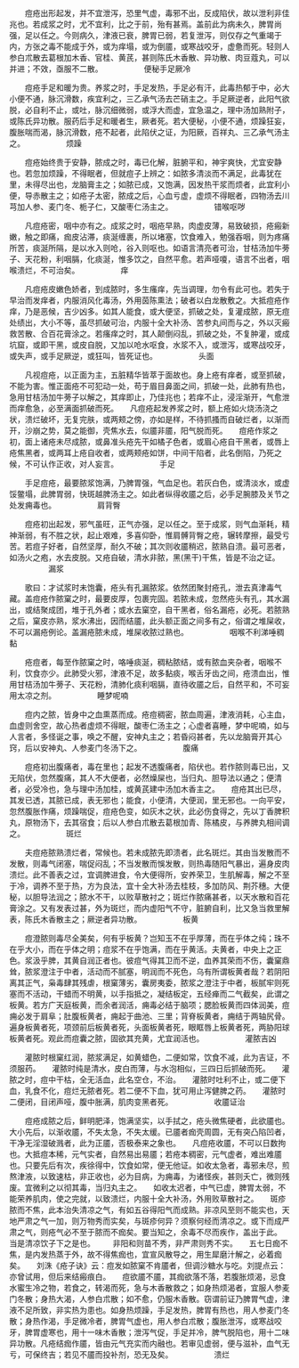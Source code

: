 <!-- { "loadSidebar": true } -->
　　痘疮出形起发，并不宜泄泻，恐里气虚，毒邪不出，反成陷伏，故以泄利非佳兆也。若成浆之时，尤不宜利，比之于前，殆有甚焉。盖前此为病未久，脾胃尚强，足以任之。今则病久，津液已衰，脾胃已弱，若复泄泻，则仅存之气重竭于内，方张之毒不能成于外，或为痒塌，或为倒靥，或寒战咬牙，虚惫而死。轻则人参白朮散去葛根加木香、官桂、黄芪，甚则陈氏木香散、异功散、肉豆蔻丸，可以并进；不效，亟服不二散。
　　　　　便秘手足厥冷

　　痘疮手足和暖为贵。养浆之时，手足发热，手足必有汗，此毒热郁于中，必大小便不通，脉沉滑数，疾宜利之，三乙承气汤去芒硝主之。手足厥逆者，此阳气欲脱，必自利不止，或吐，脉沉细微弱，或浮大而虚，宜急温之，理中汤加熟附子，或陈氏异功散。服药后手足和暖者生，厥者死。若大便秘，小便不通，烦躁狂妄，腹胀喘而渴，脉沉滑数，疮不起者，此陷伏之证，为阳厥，百祥丸、三乙承气汤主之。
　　　　　烦躁

　　痘疮始终贵于安静，脓成之时，毒已化解，脏腑平和，神宇爽快，尤宜安静也。若忽加烦躁，不得眠者，但就痘子上辨之：如脓多清淡而不满足，此毒犹在里，未得尽出也，龙脑膏主之；如脓已成，又饱满，因发热干浆而烦者，此宜利小便，导赤散主之；如疮子太密，脓成之后，心血亏虚，虚烦不得眠者，四物汤去川芎加人参、麦门冬、栀子仁，又酸枣仁汤主之。
　　　　　错喉呕哕

　　凡痘疮密，咽中亦有之。成浆之时，咽疮早熟，肉虚皮薄，易致破损，疮瘢新嫩，触之即痛，痂皮沾滞，痰涎缠裹，所以堵塞，饮食难入，勉强吞咽，则为疼痛所苦，痰涎所隔，是以水入则呛，谷入则呕也。如语言清亮者可治，甘桔汤加牛蒡子、天花粉，利咽膈，化痰涎，惟多饮之，自然平愈。若声哑嗄，语言不出者，咽喉溃烂，不可治矣。
　　　　　痒

　　凡痘疮皮嫩色娇者，到成脓时，多生瘙痒，先当调理，勿令有此可也。若失于早治而发痒者，内服消风化毒汤，外用茵陈熏法；破者以白龙散敷之。大抵痘疮作痒，乃是恶候，吉少凶多。如其人能食，或大便坚，抓破之处，复灌成脓，原无痘处绩出，大小不等，虽尽抓破可治，内服十全大补汤、苦参丸间而与之，外以灭瘢救苦散、合百花膏涂之。若瘙痒之时，其人颠倒闷乱，抓破之处，不复肿灌，或成坑窟，或即干黑，或皮自脱，又加以呛水呕食，水浆不入，或泄泻，或寒战咬牙，或失声，或手足厥逆，或狂叫，皆死证也。
　　　　　头面

　　凡视痘疮，以正面为主，五脏精华皆萃于面故也。身上疮有痒者，或至抓破，不能为害。惟正面疮不可犯动一处，苟于眉目鼻面之间，抓破一处，此肺有热也，急用甘桔汤加牛蒡子以解之，其痒即止，乃佳兆也；若痒不止，浸淫渐开，气愈泄而痒愈急，必至满面抓破而死。　　凡痘疮起发养浆之时，额上疮如火烧汤浇之状，溃烂破坏，无复完肤，或两颊之傍，亦如是样，不待抓搔而自破烂者，以渐而开，沙崩之势，莫之能御，壳焦水去，似靥非靥，阳气脱而死。　　痘疮作浆之初，面上诸疮未尽成脓，或鼻准头疮先干如橘子色者，或眉心疮自干黑者，或唇上疮焦黑者，或两耳上疮自收者，或两颊疮如饼，中间干陷者，此名倒陷，乃死之候，不可认作正收，对人妄言。
　　　　　手足

　　手足痘疮，最要脓浆饱满，乃脾胃强，气血足也。若灰白色，或清淡水，或虚馁鳖塌，此脾胃弱，快斑越脾汤主之。如此者纵得收靥之后，必手足腕膝及关节之处发痈毒也。
　　　　　肩背臀

　　痘疮初出起发，邪气虽旺，正气亦强，足以任之。至于成浆，则气血渐耗，精神渐弱，有不胜之状，起止艰难，多喜仰卧，惟肩髆背臀之疮，辗转摩擦，最受亏苦。若痘子好者，自然坚厚，耐久不破；其次则收靥稍迟，脓熟自溃。最可恶者，如汤火之疱，水去皮脱。又疮自破，清水非脓，黑(黑干)干焦，皆是不治之证。
　　　　　漏浆

　　歌曰：才试浆时未饱囊，疮头有孔漏脓浆。依然团聚封疮孔，泄去真津毒气藏。盖痘疮作脓窠之时，最要皮厚，包裹完固。若脓未成，忽然疮头有孔，其水漏出，或结聚成团，堆于孔外者；或水去窠空，自干黑者，俗名漏疮，必死。若脓熟之后，窠皮亦熟，浆水沸出，因而结靥，此头额正面之间多有之，俗谓之堆屎收，不可以漏疮例论。盖漏疮脓未成，堆屎收脓过熟也。
　　　　　咽喉不利涕唾稠黏

　　疮痘者，每至作脓窠之时，咯唾痰涎，稠粘脓结，或有脓血夹杂者，咽喉不利，饮食亦少。此肺受火邪，津液不足，故多黏痰，喉舌牙齿之间，疮溃血出，惟用甘桔汤加牛蒡子、天花粉，清肺化痰利咽膈，直待收靥之后，自然平和，不可妄用太凉之剂。
　　　　　睡梦呢喃

　　痘内之脓，皆身中之血熏蒸而成。疮痘稠密，脓血周遍，津液消耗，心主血，血虚则舍空，故心热者虚烦不得眠，酸枣仁汤主之；心虚者喜睡，梦中呢喃，如与人言者，多怪诞之事，唤之不醒，安神丸主之；若昏闷甚者，先以龙脑膏开其心窍，后以安神丸、人参麦门冬汤下之。
　　　　　腹痛

　　痘疮初出腹痛者，毒在里也；起发不透腹痛者，陷伏也。若作脓则毒已出，又无陷伏，忽然腹痛，其人不大便者，必然燥屎也，当归丸、胆导法以通之；便清者，必受冷也，急与理中汤加桂，或黄芪建中汤加木香主之。　　痘疮其出已尽，其发已透，其脓已成，表无邪也；能食，小便清，大便润，里无邪也。一向平安，忽然腹胀作痛，烦躁喘促，痘疮色变，如灰木之状，此必伤食得之，先以丁香脾积丸，原物汤下，去其宿食；后以人参白朮散去葛根加青、陈橘皮，与养脾丸相间调之。
　　　　　斑烂

　　夫痘疮脓熟溃烂者，常候也。若未成脓先即溃者，此名斑烂。其由当发散而不发散，则毒气闭塞，喘促闷乱；不当发散而悞发散，则热毒随阳气暴出，遍身皮肉溃烂。此不善表之过，宜调脾进食，令大便得所，安养荣卫，生肌解毒，解之不至于冷，调养不至于热，方为良法，宜十全大补汤去桂枝，多加防风、荆芥穗。大便秘，以胆导法润之；脓水不干，以败草散衬之；斑烂作脓痛甚者，以天水散和百花膏涂之。又有发表过甚，外为斑烂，而内虚阳气不守，脏腑自利，比又急当救里解表，陈氏木香散主之；厥逆者异功散。
　　　　　板黄

　　痘澄脓则毒尽全美矣，何有乎板黄？岂知玉不在乎厚薄，而在乎体之纯；珠不在乎大小，而在乎体之明；痘浆不在乎饱满，而在乎黄活。夫黄者，中央上之正色。浆汲乎脾，其黄自润正者也。彼痘气得其卫而不逆，血养其荣而不伤，囊窠鼎耸，脓浆澄注于中者，活动而不腻塞，明润而不死色，乌有所谓板黄者哉？若阴阳离其正气，枭毒肆其残虐，根窠薄劣，囊房夷委，脓浆之澄注于中者，板腻牢则死塞而不活动，干蜡而不明黄，以手指抵之，凝结板定，五经瘅而二气截矣，此谓之板黄。若方广天庭板黄，而余者润活，痈毒必结于脑项；腮脸板黄而四体润美，痘痈必发于肩阜；肚腹板黄者，痈起于曲池、三里；背脊板黄者，痈结于两轴尻骨。遍身板黄者死，项颈前后板黄者死，头面板黄者死，眼眶唇上板黄者死，两胁阳球板黄者死。观此而痘囊之脓，固欲其充黄，尤宜润活也。
　　　　　灌脓吉凶

　　灌脓时根窠红润，脓浆满足，如黄蜡色，二便如常，饮食不减，此为吉证，不须服药。　　灌脓时纯是清水，皮白而薄，与水泡相似，三四日后抓破而死。　　灌脓之时，痘中干枯，全无活血，此名空仓，不治。　　灌脓时吐利不止，或二便下血，乳食不化，痘烂无脓者死。若二便不下血，犹可用止泻健脾之药。　　灌脓时二便闭，目闭声哑，腹中胀满，肌肉变黑者死。
　　　　　收靥证治

　　痘疮成脓之后，鲜明肥泽，饱满坚实，以手拭之，疮头微焦硬者，此欲靥也。大小先后，以渐收靥，不失太急，不失太缓。已靥者痂壳周圆，无有突凸陷凹者，干净无淫湿破溅者，此为正靥，否极泰来之象也。　　凡痘疮收靥，不可以日数拘也。大抵痘本稀，元气实者，自然易出易靥；若疮本稠密，元气虚者，难出难靥也。只要先后有次，疾徐得中，饮食如常，便无他证。如收太急者，毒邪未尽，煎熬津液，以致速枯，非正收也，必为目病，为痈毒，为诸怪疾，甚则夭亡，微则残废。宜微利之以彻其毒，当归丸主之。　　如收太迟者，中气已虚，脾胃太弱，不能荣养肌肉，使之完就，以致溃烂，内服十全大补汤，外用败草散衬之。　　斑疹脓而不焦，此本治失清凉之气，有如五谷得阳气而成熟。非凉风至则不能实也，天地严肃之气一加，则万物秀而实矣，与斑疹何异？须察何经而清凉之。或下而成严肃之气，则疮气必不至于脓而不痂矣。要当知之，余毒不尽而疾作，盖出于此。　　当是清凉饮子下之是也。
　　非阳和则苗不秀，非严肃则秀不实。　　五七日痂不焦，是内发热蒸于外，故不得焦痂也，宜宣风散导之，用生犀磨汁解之，必着痂矣。　　刘洙《疮子诀》云：痘发如脓窠不肯靥者，但调沙糖水与吃。刘提点云：亦曾试用，但后来结瘢痕白。　　痘欲靥不靥，其痂欲落不落，若腹胀烦渴，忌食水蜜生冷之物，若食之，转渴而死，急与木香散救之；如身热烦渴者，宜服人参麦门冬散；身热大渴，人参白朮散；如不愈，仍服木香散。窃谓前证乃脾胃气虚，津液不足所致，非实热为患也。如身热烦躁，手足发热，脾胃有热也，用人参麦门冬散；身热作渴，手足微冷者，脾胃气虚也，用人参白朮散；腹胀泄泻，或寒战咬牙，脾胃虚寒也，用十一味木香散；泄泻气促，手足并冷，脾气脱陷也，用十二味异功散。凡疮结痂作靥，皆由元气充实而内融也。若审见虚弱，便与滋补，血气无亏，可保终吉；若见不靥而投补剂，恐无及矣。
　　　　　溃烂


